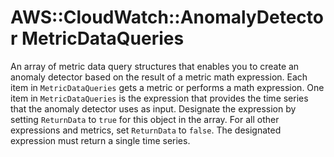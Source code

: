 # AWS::CloudWatch::AnomalyDetector MetricDataQueries<a name="aws-properties-cloudwatch-anomalydetector-metricdataqueries"></a>

An array of metric data query structures that enables you to create an anomaly detector based on the result of a metric math expression\. Each item in `MetricDataQueries` gets a metric or performs a math expression\. One item in `MetricDataQueries` is the expression that provides the time series that the anomaly detector uses as input\. Designate the expression by setting `ReturnData` to `true` for this object in the array\. For all other expressions and metrics, set `ReturnData` to `false`\. The designated expression must return a single time series\.
